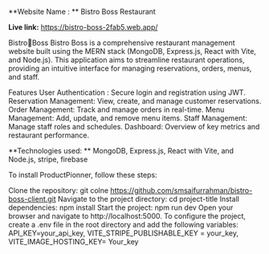 
**Website Name : ** Bistro Boss Restaurant

**Live link:**  https://bistro-boss-2fab5.web.app/

Bistro🍳Boss
Bistro Boss is a comprehensive restaurant management website built using the MERN stack (MongoDB, Express.js, React with Vite, and Node.js). This application aims to streamline restaurant operations, providing an intuitive interface for managing reservations, orders, menus, and staff.

Features
User Authentication : Secure login and registration using JWT.
Reservation Management: View, create, and manage customer reservations.
Order Management: Track and manage orders in real-time.
Menu Management: Add, update, and remove menu items.
Staff Management: Manage staff roles and schedules.
Dashboard: Overview of key metrics and restaurant performance.

**Technologies used: ** MongoDB, Express.js, React with Vite, and Node.js, stripe, firebase

To install ProductPionner, follow these steps:

Clone the repository: git colne https://github.com/smsaifurrahman/bistro-boss-client.git
Navigate to the project directory: cd project-title
Install dependencies: npm install
Start the project: npm run dev
Open your browser and navigate to http://localhost:5000.
To configure the project, create a .env file in the root directory and add the following variables: API_KEY=your_api_key, VITE_STRIPE_PUBLISHABLE_KEY = your_key, VITE_IMAGE_HOSTING_KEY= Your_key
